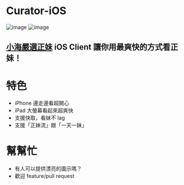 Curator-iOS
===========

![image](https://raw2.github.com/chiahsien/Curator-iOS/master/Screenshots/1.png)
![image](https://raw2.github.com/chiahsien/Curator-iOS/master/Screenshots/2.png)

## [小海嚴選正妹] iOS Client 讓你用最爽快的方式看正妹！ ##

特色
====
* iPhone 邊走邊看超開心
* iPad 大螢幕看起來超爽快
* 支援快取，看妹不 lag
* 支援「正妹流」跟「一天一妹」

幫幫忙
=====
* 有人可以提供漂亮的圖示嗎？
* 歡迎 feature/pull request


[小海嚴選正妹]: http://curator.im/
